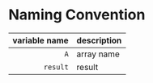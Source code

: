 # Naming Convention

| variable name | description |
| ------------: | :---------- |
|           `A` | array name  |
|      `result` | result      |
